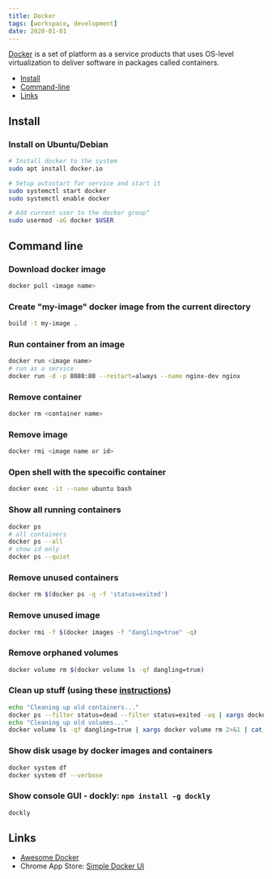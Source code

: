 ```yaml
---
title: Docker
tags: [workspace, development]
date: 2020-01-01
---
```


[Docker](https://www.docker.com/) is a set of platform as a service products that uses OS-level virtualization to deliver software in packages called containers.
<!--more-->

* [Install](#install)
* [Command-line](#command-line)
* [Links](#links)

## Install

### Install on Ubuntu/Debian
```bash
# Install docker to the system
sudo apt install docker.io

# Setup autostart for service and start it
sudo systemctl start docker
sudo systemctl enable docker

# Add current user to the docker group"
sudo usermod -aG docker $USER
```

## Command line

### Download docker image
```bash
docker pull <image name>
```

### Create "my-image" docker image from the current directory
```bash
build -t my-image .
```

### Run container from an image
```bash
docker run <image name>
# run as a service
docker run -d -p 8080:80 --restart=always --name nginx-dev nginx
```

### Remove container
```bash
docker rm <container name>
```

### Remove image
```bash
docker rmi <image name or id>
```

### Open shell with the specoific container
```bash
docker exec -it --name ubuntu bash
```

### Show all running containers
```bash
docker ps
# all containers
docker ps --all
# show id only
docker ps --quiet
```

### Remove unused containers
```bash
docker rm $(docker ps -q -f 'status=exited')
```

### Remove unused image
```bash
docker rmi -f $(docker images -f "dangling=true" -q)
```

### Remove orphaned volumes
```bash
docker volume rm $(docker volume ls -qf dangling=true)
```

### Clean up stuff (using these [instructions](https://lebkowski.name/docker-volumes/))
```bash
echo "Cleaning up old containers..."
docker ps --filter status=dead --filter status=exited -aq | xargs docker rm -v 2>&1 | cat;
echo "Cleaning up old volumes..."
docker volume ls -qf dangling=true | xargs docker volume rm 2>&1 | cat;
```

### Show disk usage by docker images and containers
```bash
docker system df
docker system df --verbose
```

### Show console GUI - dockly: ```npm install -g dockly```
```bash
dockly
```


## Links

* [Awesome Docker](https://github.com/veggiemonk/awesome-docker)
* Chrome App Store: [Simple Docker UI](https://chrome.google.com/webstore/detail/simple-docker-ui/jfaelnolkgonnjdlkfokjadedkacbnib)
